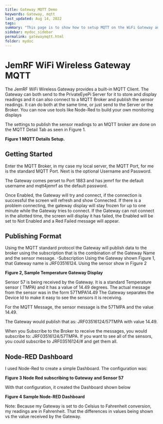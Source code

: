 ```yaml
---
title: Gateway MQTT Demo
keywords: Gateway, mqtt
last_updated: Aug 14, 2022
tags:
summary: "This page is to show how to setup MQTT on the WiFi Gateway and Node-RED"
sidebar: mydoc_sidebar
permalink: gatewaymqtt.html
folder: mydoc
---
```


# JemRF WiFi Wireless Gateway MQTT

The JemRF WiFi Wireless Gateway provides a built-in MQTT Client. The Gateway can both send to the PrivateEyePi Server for it to store and display readings and it can also  connect to a MQTT Broker and publish the sensor readings.  It can do both at the same time, or just send to the Server or the Broker. You can now use tools like Node-Red to build your own monitoring displays

The settings to publish the sensor readings to an MQTT broker are done on the MQTT Detail Tab as seen in Figure 1.

**Figure 1  MQTT Details Setup.**

## Getting Started
Enter the MQTT Broker, in my case my local server, the MQTT Port, for me is the standard MQTT Port. Next is the optional Username and Password.

The Gateway comes perset to Port 1883 and has jemrf for the default username and mqtt4jemrf as the default password.

Once Enabled, the Gateway will try and connect, if the connection is successful the screen will refresh and show Connected.  If there is a problem connecting, the gateway display will stay frozen for up to one minute while the Gateway tries to connect.  If the Gateway can not connect in the allotted time, the screen will display it has failed, the Enabled will be set to Not Enabled  and a Red Failed message will appear.

## Publishing Format
Using the MQTT standard protocol the Gateway will publish data to the broker using the subscription that is the combination of the Gateway Name and the sensor message.
-Subscription
Using the Gateway shown Figure 1, that Gateway name is JRF03516124.
Using the sensor show in Figure 2

**Figure 2, Sample Temperature Gateway Display**

Sensor 57  is being received by the Gateway. It is a standard Temperature sensor  ( TMPA) and it has a value of 14.49 degrees.
The actual message from the sensor was in the form 57TMPA14.49
The Gateway separates the Device Id to make it easy to see the sensors it is receiving.

For the MQTT Message, the sensor message is the 57TMPA and the value 14.49.

The Gateway would publish that as: JRF03516124/57TMPA  with value 14.49.

When you Subscribe to the Broker to receive the messages, you would subscribe to:
JRF03516124/57TMPA.
If you want to see all of the sensors, you could subscribe to JRF03516124/# and get them all.

## Node-RED Dashboard
I used Node-Red to create a simple Dashboard. The configuration was:


**Figure 3 Node Red subscribing to Gateway and Sensor 57**

With that configuration, it created the Dashboard shown below

**Figure 4 Sample Node-RED Dashboard**

Note: Because my Gateway is set to do Celsius to Fahrenheit conversion, my readings are in Fahrenheit. That the differences in values being shown vs the value received by the Gateway.

